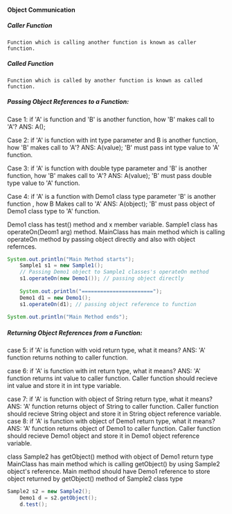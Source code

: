 ####  Object Communication

##### Caller Function
    Function which is calling another function is known as caller function.
##### Called Function
    Function which is called by another function is known as called function.
##### Passing Object References to a Function:
Case 1:
    if 'A' is function and 'B' is another function, how 'B' makes call to 'A'?
    ANS: A();

Case 2:
    if 'A' is function with int type parameter and B is another function, how 'B' makes call to 'A'?
    ANS: A(value); 
    'B' must pass int type value to 'A' function.

Case 3:
    if 'A' is function with double type parameter and 'B' is another function, how 'B' makes call to 'A'?
    ANS: A(value); 
    'B' must pass double type value to 'A' function.

Case 4:
    if 'A' is a function with Demo1 class type parameter
    'B' is another function , how B Makes call to 'A'
    ANS: A(object);
    'B' must pass object of Demo1 class type to 'A' function.


Demo1 class has test() method and x member variable.
Sample1 class has operateOn(Deom1 arg) method.
MainClass has main method which is  calling operateOn method by passing object directly and also with object refernces.

```java
System.out.println("Main Method starts");
	Sample1 s1 = new Sample1();
	// Passing Demo1 object to Sample1 classes's operateOn method
	s1.operateOn(new Demo1()); // passing object directly
	
	System.out.println("=======================");
	Demo1 d1 = new Demo1();
	s1.operateOn(d1); // passing object reference to function
		
System.out.println("Main Method ends");
```

##### Returning Object References from a Function:

case 5:
    if 'A' is function with void return type, what it means?
    ANS: 'A' function returns nothing to caller function.

case 6:
    if 'A' is function with int return type, what it means?
    ANS: 'A' function returns int value to caller function.
         Caller function should recieve int value and store it in int type variable.

case 7:
    if 'A' is function with  object of String return type, what it means?
    ANS: 'A' function returns object of String to caller function.
         Caller function should recieve String object and store it in String object reference variable.
case 8:
    if 'A' is function with object of Demo1 return type, what it means?
    ANS: 'A' function returns object of Demo1 to caller function.
         Caller function should recieve Demo1 object and store it in Demo1 object reference variable.

class Sample2 has getObject() method with object of Demo1 return type
MainClass has main method which is  calling getObject() by using Sample2 object's reference.
Main method should have Demo1 reference to store object returned by getObject() method of Sample2 class type

```java
Sample2 s2 = new Sample2();
	Demo1 d = s2.getObject();
	d.test();

```
  

